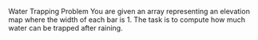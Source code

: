 Water Trapping Problem
You are given an array representing an elevation map where the width of each bar is 1. The task is to compute how much water can be trapped after raining.
